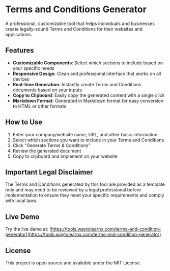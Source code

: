 # Terms and Conditions Generator

A professional, customizable tool that helps individuals and businesses create legally-sound Terms and Conditions for their websites and applications.

## Features

- **Customizable Components**: Select which sections to include based on your specific needs
- **Responsive Design**: Clean and professional interface that works on all devices
- **Real-time Generation**: Instantly create Terms and Conditions documents based on your inputs
- **Copy to Clipboard**: Easily copy the generated content with a single click
- **Markdown Format**: Generated in Markdown format for easy conversion to HTML or other formats

## How to Use

1. Enter your company/website name, URL, and other basic information
2. Select which sections you want to include in your Terms and Conditions
3. Click "Generate Terms & Conditions"
4. Review the generated document
5. Copy to clipboard and implement on your website

## Important Legal Disclaimer

The Terms and Conditions generated by this tool are provided as a template only and may need to be reviewed by a legal professional before implementation to ensure they meet your specific requirements and comply with local laws.

## Live Demo

Try the live demo at: [https://tools.waytolearnx.com/terms-and-condition-generator](https://tools.waytolearnx.com/terms-and-condition-generator)

## License

This project is open source and available under the MIT License.
